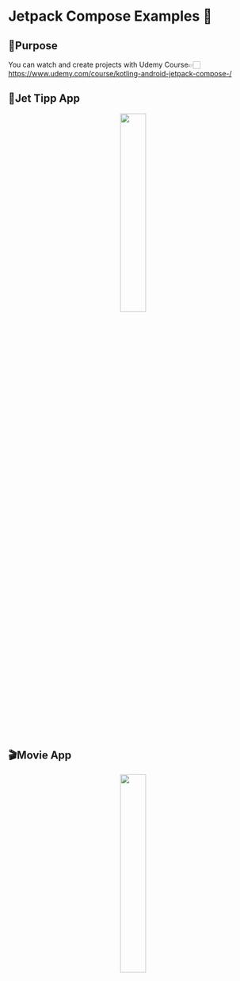 # Jetpack Compose Examples 🚀

## 🥳Purpose

You can watch and create projects with Udemy Course👉🏻 https://www.udemy.com/course/kotling-android-jetpack-compose-/

## 🎉Jet Tipp App

<p align="center">
<img src="https://github.com/seymafirat/jetpack-compose-examples/blob/main/JetTipApp.gif" width="32%"/>
</p>

## 🎬Movie App

<p align="center">
<img src="https://github.com/seymafirat/jetpack-compose-examples/blob/main/JetTipApp.gif" width="32%"/>
</p>
